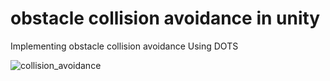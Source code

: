 # obstacle collision avoidance in unity


Implementing obstacle collision avoidance Using DOTS

![collision_avoidance](https://github.com/user-attachments/assets/c2cfe30d-ff14-45be-bded-cd9d408925e2)
